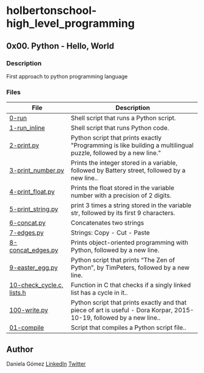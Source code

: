 # holbertonschool-high_level_programming

## 0x00. Python - Hello, World
### Description
First approach to python programming language


### Files

| File | Description |
| ------ | ------ |
| [0-run]() | Shell script that runs a Python script. |
| [1-run_inline]() | Shell script that runs Python code. |
| [2-print.py]() | Python script that prints exactly "Programming is like building a multilingual puzzle, followed by a new line." |
| [3-print_number.py]() | Prints the integer stored in a variable, followed by Battery street, followed by a new line.. |
| [4-print_float.py]() | Prints the float stored in the variable number with a precision of 2 digits. |
| [5-print_string.py]() | print 3 times a string stored in the variable str, followed by its first 9 characters. |
| [6-concat.py]() | Concatenates two strings  |
| [7-edges.py]() |Strings: Copy - Cut - Paste |
| [8-concat_edges.py]() |  Prints object-oriented programming with Python, followed by a new line. |
| [9-easter_egg.py]() | Python script that prints “The Zen of Python”, by TimPeters, followed by a new line. |
| [10-check_cycle.c, lists.h]()| Function in C that checks if a singly linked list has a cycle in it.. |
| [100-write.py]() | Python script that prints exactly and that piece of art is useful - Dora Korpar, 2015-10-19, followed by a new line.. |
| [01-compile]() |  Script that compiles a Python script file.. |
## Author

Daniela Gómez [LinkedIn](https://www.linkedin.com/in/daniela-g%C3%B3mez-2ba828187/)
[Twitter](https://twitter.com/darkinss)
